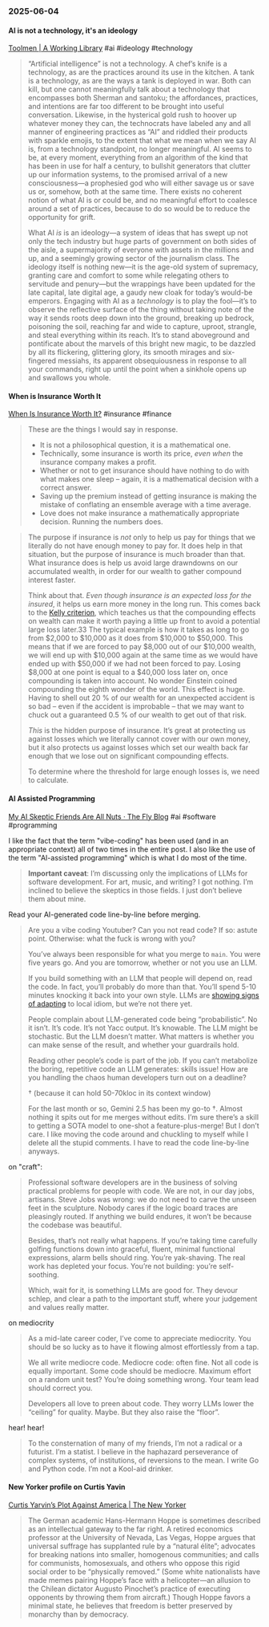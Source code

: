 ### 2025-06-04
#### AI is not a technology, it's an ideology
[Toolmen \| A Working Library](https://aworkinglibrary.com/writing/toolmen) #ai #ideology #technology 

> “Artificial intelligence” is not a technology. A chef’s knife is a technology, as are the practices around its use in the kitchen. A tank is a technology, as are the ways a tank is deployed in war. Both can kill, but one cannot meaningfully talk about a technology that encompasses both Sherman and santoku; the affordances, practices, and intentions are far too different to be brought into useful conversation. Likewise, in the hysterical gold rush to hoover up whatever money they can, the technocrats have labeled any and all manner of engineering practices as “AI” and riddled their products with sparkle emojis, to the extent that what we mean when we say AI is, from a technology standpoint, no longer meaningful. AI seems to be, at every moment, everything from an algorithm of the kind that has been in use for half a century, to bullshit generators that clutter up our information systems, to the promised arrival of a new consciousness—a prophesied god who will either savage us or save us or, somehow, both at the same time. There exists no coherent notion of what AI is or could be, and no meaningful effort to coalesce around a set of practices, because to do so would be to reduce the opportunity for grift.
> 
> What AI _is_ is an ideology—a system of ideas that has swept up not only the tech industry but huge parts of government on both sides of the aisle, a supermajority of everyone with assets in the millions and up, and a seemingly growing sector of the journalism class. The ideology itself is nothing new—it is the age-old system of supremacy, granting care and comfort to some while relegating others to servitude and penury—but the wrappings have been updated for the late capital, late digital age, a gaudy new cloak for today’s would-be emperors. Engaging with AI as a _technology_ is to play the fool—it’s to observe the reflective surface of the thing without taking note of the way it sends roots deep down into the ground, breaking up bedrock, poisoning the soil, reaching far and wide to capture, uproot, strangle, and steal everything within its reach. It’s to stand aboveground and pontificate about the marvels of this bright new magic, to be dazzled by all its flickering, glittering glory, its smooth mirages and six-fingered messiahs, its apparent obsequiousness in response to all your commands, right up until the point when a sinkhole opens up and swallows you whole.

#### When is Insurance Worth It
[When Is Insurance Worth It?](https://entropicthoughts.com/when-is-insurance-worth-it) #insurance #finance 

> These are the things I would say in response.
>
> - It is not a philosophical question, it is a mathematical one.
> - Technically, some insurance is worth its price, _even when_ the insurance company makes a profit.
> - Whether or not to get insurance should have nothing to do with what makes one sleep – again, it is a mathematical decision with a correct answer.
> - Saving up the premium instead of getting insurance is making the mistake of conflating an ensemble average with a time average.
> - Love does not make insurance a mathematically appropriate decision. Running the numbers does.

> The purpose if insurance is _not_ only to help us pay for things that we literally do not have enough money to pay for. It does help in that situation, but the purpose of insurance is much broader than that. What insurance does is help us avoid large drawndowns on our accumulated wealth, in order for our wealth to gather compound interest faster.
> 
> Think about that. _Even though insurance is an expected loss for the insured_, it helps us earn more money in the long run. This comes back to the [Kelly criterion](https://entropicthoughts.com/the-misunderstood-kelly-criterion.html), which teaches us that the compounding effects on wealth can make it worth paying a little up front to avoid a potential large loss later.33 The typical example is how it takes as long to go from $2,000 to $10,000 as it does from $10,000 to $50,000. This means that if we are forced to pay $8,000 out of our $10,000 wealth, we will end up with $10,000 again at the same time as we would have ended up with $50,000 if we had not been forced to pay. Losing $8,000 at one point is equal to a $40,000 loss later on, once compounding is taken into account. No wonder Einstein coined compounding the eighth wonder of the world. This effect is huge. Having to shell out 20 % of our wealth for an unexpected accident is so bad – even if the accident is improbable – that we may want to chuck out a guaranteed 0.5 % of our wealth to get out of that risk.
> 
> _This_ is the hidden purpose of insurance. It’s great at protecting us against losses which we literally cannot cover with our own money, but it also protects us against losses which set our wealth back far enough that we lose out on significant compounding effects.
> 
> To determine where the threshold for large enough losses is, we need to calculate.

#### AI Assisted Programming
[My AI Skeptic Friends Are All Nuts · The Fly Blog](https://fly.io/blog/youre-all-nuts/) #ai #software #programming 

I like the fact that the term "vibe-coding" has been used (and in an appropriate context) all of two times in the entire post. I also like the use of the term "AI-assisted programming" which is what I do most of the time.

> **Important caveat**: I’m discussing only the implications of LLMs for software development. For art, music, and writing? I got nothing. I’m inclined to believe the skeptics in those fields. I just don’t believe them about mine.

Read your AI-generated code line-by-line before merging.

> Are you a vibe coding Youtuber? Can you not read code? If so: astute point. Otherwise: what the fuck is wrong with you?
> 
> You’ve always been responsible for what you merge to `main`. You were five years go. And you are tomorrow, whether or not you use an LLM.
> 
> If you build something with an LLM that people will depend on, read the code. In fact, you’ll probably do more than that. You’ll spend 5-10 minutes knocking it back into your own style. LLMs are [showing signs of adapting](https://github.com/PatrickJS/awesome-cursorrules) to local idiom, but we’re not there yet.
> 
> People complain about LLM-generated code being “probabilistic”. No it isn’t. It’s code. It’s not Yacc output. It’s knowable. The LLM might be stochastic. But the LLM doesn’t matter. What matters is whether you can make sense of the result, and whether your guardrails hold.
> 
> Reading other people’s code is part of the job. If you can’t metabolize the boring, repetitive code an LLM generates: skills issue! How are you handling the chaos human developers turn out on a deadline?
> 
> † (because it can hold 50-70kloc in its context window)
> 
> For the last month or so, Gemini 2.5 has been my go-to †. Almost nothing it spits out for me merges without edits. I’m sure there’s a skill to getting a SOTA model to one-shot a feature-plus-merge! But I don’t care. I like moving the code around and chuckling to myself while I delete all the stupid comments. I have to read the code line-by-line anyways.

on "craft":

> Professional software developers are in the business of solving practical problems for people with code. We are not, in our day jobs, artisans. Steve Jobs was wrong: we do not need to carve the unseen feet in the sculpture. Nobody cares if the logic board traces are pleasingly routed. If anything we build endures, it won’t be because the codebase was beautiful.
> 
> Besides, that’s not really what happens. If you’re taking time carefully golfing functions down into graceful, fluent, minimal functional expressions, alarm bells should ring. You’re yak-shaving. The real work has depleted your focus. You’re not building: you’re self-soothing.
> 
> Which, wait for it, is something LLMs are good for. They devour schlep, and clear a path to the important stuff, where your judgement and values really matter.

on mediocrity

> As a mid-late career coder, I’ve come to appreciate mediocrity. You should be so lucky as to have it flowing almost effortlessly from a tap.
> 
> We all write mediocre code. Mediocre code: often fine. Not all code is equally important. Some code should be mediocre. Maximum effort on a random unit test? You’re doing something wrong. Your team lead should correct you.
> 
> Developers all love to preen about code. They worry LLMs lower the “ceiling” for quality. Maybe. But they also raise the “floor”.

hear! hear!

> To the consternation of many of my friends, I’m not a radical or a futurist. I’m a statist. I believe in the haphazard perseverance of complex systems, of institutions, of reversions to the mean. I write Go and Python code. I’m not a Kool-aid drinker.

#### New Yorker profile on Curtis Yavin
[Curtis Yarvin’s Plot Against America \| The New Yorker](https://www.newyorker.com/magazine/2025/06/09/curtis-yarvin-profile) 

> The German academic Hans-Hermann Hoppe is sometimes described as an intellectual gateway to the far right. A retired economics professor at the University of Nevada, Las Vegas, Hoppe argues that universal suffrage has supplanted rule by a “natural élite”; advocates for breaking nations into smaller, homogenous communities; and calls for communists, homosexuals, and others who oppose this rigid social order to be “physically removed.” (Some white nationalists have made memes pairing Hoppe’s face with a helicopter—an allusion to the Chilean dictator Augusto Pinochet’s practice of executing opponents by throwing them from aircraft.) Though Hoppe favors a minimal state, he believes that freedom is better preserved by monarchy than by democracy.